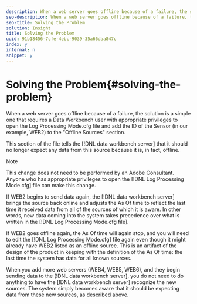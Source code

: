 ```yaml
---
description: When a web server goes offline because of a failure, the solution is a simple one that requires a Data Workbench user with appropriate privileges to open the Log Processing Mode.cfg file and add the ID of the Sensor (in our example, WEB2) to the "Offline Sources" section.
seo-description: When a web server goes offline because of a failure, the solution is a simple one that requires a Data Workbench user with appropriate privileges to open the Log Processing Mode.cfg file and add the ID of the Sensor (in our example, WEB2) to the "Offline Sources" section.
seo-title: Solving the Problem
solution: Insight
title: Solving the Problem
uuid: 91b18456-7cfe-4ebc-9039-35a66daa847c
index: y
internal: n
snippet: y
---
```


# Solving the Problem{#solving-the-problem}

When a web server goes offline because of a failure, the solution is a simple one that requires a Data Workbench user with appropriate privileges to open the Log Processing Mode.cfg file and add the ID of the Sensor (in our example, WEB2) to the "Offline Sources" section.

This section of the file tells the [!DNL data workbench server] that it should no longer expect any data from this source because it is, in fact, offline.

>[!NOTE]
>
>This change does not need to be performed by an Adobe Consultant. Anyone who has appropriate privileges to open the [!DNL Log Processing Mode.cfg] file can make this change.

If WEB2 begins to send data again, the [!DNL data workbench server] brings the source back online and adjusts the As Of time to reflect the last time it received data from all of the sources of which it is aware. In other words, new data coming into the system takes precedence over what is written in the [!DNL Log Processing Mode.cfg file].

If WEB2 goes offline again, the As Of time will again stop, and you will need to edit the [!DNL Log Processing Mode.cfg] file again even though it might already have WEB2 listed as an offline source. This is an artifact of the design of the product in keeping with the definition of the As Of time: the last time the system has data for all known sources.

When you add more web servers (WEB4, WEB5, WEB6), and they begin sending data to the [!DNL data workbench server], you do not need to do anything to have the [!DNL data workbench server] recognize the new sources. The system simply becomes aware that it should be expecting data from these new sources, as described above. 
